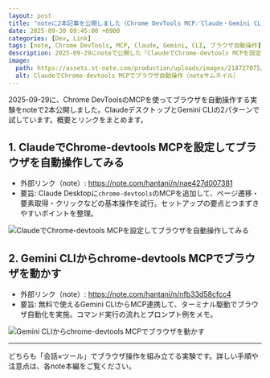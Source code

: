 ```yaml
---
layout: post
title: "noteに2本記事を公開しました（Chrome DevTools MCP／Claude・Gemini CLI）"
date: 2025-09-30 09:45:00 +0900
categories: [Dev, Link]
tags: [note, Chrome DevTools, MCP, Claude, Gemini, CLI, ブラウザ自動操作]
description: 2025-09-29にnoteで公開した「ClaudeでChrome-devtools MCPを設定してブラウザを自動操作」「Gemini CLIからchrome-devtools MCPでブラウザを動かす」の2本をまとめて紹介します。
image:
  path: https://assets.st-note.com/production/uploads/images/218727075/rectangle_large_type_2_3b5bbafc21cc844f84f7f8aed85a7a5a.jpeg
  alt: ClaudeでChrome-devtools MCPでブラウザ自動操作（noteサムネイル）
---
```


2025-09-29に、Chrome DevToolsのMCPを使ってブラウザを自動操作する実験をnoteで2本公開しました。ClaudeデスクトップとGemini CLIの2パターンで試しています。概要とリンクをまとめます。

## 1. ClaudeでChrome-devtools MCPを設定してブラウザを自動操作してみる

- 外部リンク（note）: https://note.com/hantani/n/nae427d007381
- 要旨: Claude Desktopに`chrome-devtools`のMCPを追加して、ページ遷移・要素取得・クリックなどの基本操作を試行。セットアップの要点とつまずきやすいポイントを整理。

![ClaudeでChrome-devtools MCPを設定してブラウザを自動操作してみる](https://assets.st-note.com/production/uploads/images/218727075/rectangle_large_type_2_3b5bbafc21cc844f84f7f8aed85a7a5a.jpeg)

## 2. Gemini CLIからchrome-devtools MCPでブラウザを動かす

- 外部リンク（note）: https://note.com/hantani/n/nfb33d58cfcc4
- 要旨: 無料で使えるGemini CLIからMCP連携して、ターミナル駆動でブラウザ自動化を実施。コマンド実行の流れとプロンプト例をメモ。

![Gemini CLIからchrome-devtools MCPでブラウザを動かす](https://assets.st-note.com/production/uploads/images/218735652/rectangle_large_type_2_46b9a2d38f192862744bba2aedb6e4b6.jpeg)

---

どちらも「会話×ツール」でブラウザ操作を組み立てる実験です。詳しい手順や注意点は、各note本編をご覧ください。

